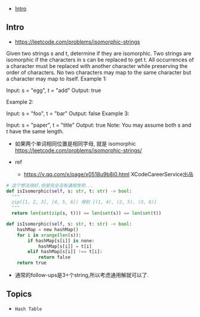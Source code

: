 - [Intro](#intro)

## Intro

- https://leetcode.com/problems/isomorphic-strings

Given two strings s and t, determine if they are isomorphic.
Two strings are isomorphic if the characters in s can be replaced to get t.
All occurrences of a character must be replaced with another character while preserving the order of characters. No two characters may map to the same character but a character may map to itself.
Example 1:

Input: s = "egg", t = "add"
Output: true

Example 2:

Input: s = "foo", t = "bar"
Output: false
Example 3:

Input: s = "paper", t = "title"
Output: true
Note:
You may assume both s and t have the same length.

- 如果两个单词相同位置是相同字母, 就是 isomorphic https://leetcode.com/problems/isomorphic-strings/


- ref
  - https://v.qq.com/x/page/x0518u9b8i0.html XCodeCareerService出品

```py
# 这个想法很好,但是完全没有通用性吧...
def isIsomorphic(self, s: str, t: str) -> bool:
  """
  zip([1, 2, 3], [4, 5, 6]) 得到 [(1, 4), (2, 5), (3, 6)]
  """
  return len(set(zip(s, t))) == len(set(s)) == len(set(t))

def isIsomorphic(self, s: str, t: str) -> bool:
    hashMap = new hashMap()
    for i in xrange(len(s)):
        if hashMap[s[i]] is none:
            hashMap[s[i]] = t[i]
        elif hashMap[s[i]] !== t[i]:
            return false
    return true
```



- 通常的follow-ups是3+个string,所以考虑通用解就可以了.


## Topics

- `Hash Table`



